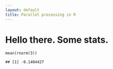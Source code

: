 ```yaml
---
layout: default
title: Parallel processing in R
---
```


Hello there. Some stats.
========================

    mean(rnorm(3))

    ## [1] -0.1404427
